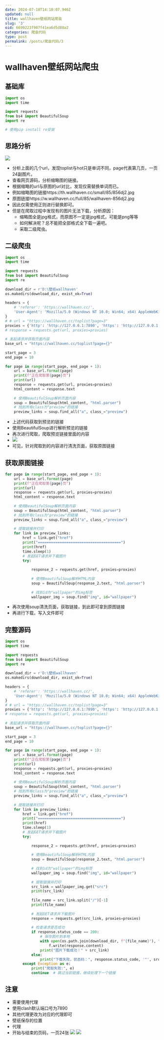 ```yaml
---
date: 2024-07-18T14:10:07.946Z
updated: null
title: wallhaven壁纸网站爬虫
slug: '3'
oid: 6699223f907f41ea6d5d88a2
categories: 爬虫代码
type: post
permalink: /posts/爬虫代码/3
---
```



# wallhaven壁纸网站爬虫

## 基础库
```python
import os  
import time  
  
import requests  
from bs4 import BeautifulSoup  
import re

# 使用pip install re安装
```

##  思路分析

![](https://qiniu.kanes.top/blog/wallhaven壁纸网站爬虫_image_1.png)

- 分析上面的几个url，发现toplist与hot只是单词不同，page代表第几页，一页24副图片。
- 查看网页源码，分析缩略图的链接。
- 根据缩略的url与原图的url对比，发现仅需替换单词而已。
- 例如缩略图的链接https://th.wallhaven.cc/small/85/856dj2.jpg
- 原图链接https://w.wallhaven.cc/full/85/wallhaven-856dj2.jpg
- 因此仅需使用正则进行替换即可。
- 但是在爬取过程中发现有的图片无法下载，分析原因：
	- 缩略图全是jpg格式，而原图不一定是jpg格式，可能是png等等
	- 如何解决呢？总不能把全部格式全下载一遍吧。
	- 采取二级爬虫。

## 二级爬虫

```python
import os  
import time  
  
import requests  
from bs4 import BeautifulSoup  
import re  
  
download_dir = r'D:\壁纸wallhaven'  
os.makedirs(download_dir, exist_ok=True)  
  
headers = {  
    # 'referer': 'https://wallhaven.cc/',  
    'User-Agent': 'Mozilla/5.0 (Windows NT 10.0; Win64; x64) AppleWebKit/537.36 (KHTML, like Gecko) Chrome/92.0.4515.159 Safari/537.36',  
}  
# # url = "https://wallhaven.cc/toplist?page=3"  
proxies = {'http': 'http://127.0.0.1:7890', 'https': 'http://127.0.0.1:7890'}  
# response = requests.get(url, proxies=proxies)  
  
# 发起请求并获取页面内容  
base_url = "https://wallhaven.cc/toplist?page={}"  
  
start_page = 3  
end_page = 10  
  
for page in range(start_page, end_page + 1):  
    url = base_url.format(page)  
    print(f"正在爬取第{page}页")  
    print(url)  
    response = requests.get(url, proxies=proxies)  
    html_content = response.text  
  
    # 使用BeautifulSoup解析页面内容  
    soup = BeautifulSoup(html_content, "html.parser")  
    # 找到所有class为"preview"的链接  
    preview_links = soup.find_all("a", class_="preview")
```

- 上述代码获取到预览的链接
- 使用BeautifulSoup进行解析预览的链接
- 再次进行爬取，爬取预览链接里面的内容
- ![](https://qiniu.kanes.top/blog/tmp1721311387156_wallhaven壁纸网站爬虫_image_1.png)
- 可见，针对爬取到的内容进行清洗页面，获取原图链接

## 获取原图链接
```python
for page in range(start_page, end_page + 1):  
    url = base_url.format(page)  
    print(f"正在爬取第{page}页")  
    print(url)  
    response = requests.get(url, proxies=proxies)  
    html_content = response.text  
  
    # 使用BeautifulSoup解析页面内容  
    soup = BeautifulSoup(html_content, "html.parser")  
    # 找到所有class为"preview"的链接  
    preview_links = soup.find_all("a", class_="preview")  
  
    # 提取链接并打印  
    for link in preview_links:  
        href = link.get("href")  
        print("======================================")  
        print(href)  
        time.sleep(1)  
        # 发起GET请求并下载图片  
        try:  
  
            response_2 = requests.get(href, proxies=proxies)  
  
            # 使用BeautifulSoup解析HTML内容  
            soup = BeautifulSoup(response_2.text, "html.parser")  
  
            # 找到id为"wallpaper"的img标签  
            wallpaper_img = soup.find("img", id="wallpaper")
```

- 再次使用soup清洗页面，获取链接，到此即可拿到原图链接
- 再进行下载，写入文件即可

## 完整源码

```python
import os  
import time  
  
import requests  
from bs4 import BeautifulSoup  
import re  
  
download_dir = r'D:\壁纸wallhaven'  
os.makedirs(download_dir, exist_ok=True)  
  
headers = {  
    # 'referer': 'https://wallhaven.cc/',  
    'User-Agent': 'Mozilla/5.0 (Windows NT 10.0; Win64; x64) AppleWebKit/537.36 (KHTML, like Gecko) Chrome/92.0.4515.159 Safari/537.36',  
}  
# # url = "https://wallhaven.cc/toplist?page=3"  
proxies = {'http': 'http://127.0.0.1:7890', 'https': 'http://127.0.0.1:7890'}  
# response = requests.get(url, proxies=proxies)  
  
# 发起请求并获取页面内容  
base_url = "https://wallhaven.cc/toplist?page={}"  
  
start_page = 3  
end_page = 10  
  
for page in range(start_page, end_page + 1):  
    url = base_url.format(page)  
    print(f"正在爬取第{page}页")  
    print(url)  
    response = requests.get(url, proxies=proxies)  
    html_content = response.text  
  
    # 使用BeautifulSoup解析页面内容  
    soup = BeautifulSoup(html_content, "html.parser")  
    # 找到所有class为"preview"的链接  
    preview_links = soup.find_all("a", class_="preview")  
  
    # 提取链接并打印  
    for link in preview_links:  
        href = link.get("href")  
        print("======================================")  
        print(href)  
        time.sleep(1)  
        # 发起GET请求并下载图片  
        try:  
  
            response_2 = requests.get(href, proxies=proxies)  
  
            # 使用BeautifulSoup解析HTML内容  
            soup = BeautifulSoup(response_2.text, "html.parser")  
  
            # 找到id为"wallpaper"的img标签  
            wallpaper_img = soup.find("img", id="wallpaper")  
  
            # 提取链接并打印  
            src_link = wallpaper_img.get("src")  
            print(src_link)  
  
            file_name = src_link.split("/")[-1]  
            print(file_name)  
  
            # 发起GET请求并下载图片  
            response = requests.get(src_link, proxies=proxies)  
  
            # 检查请求是否成功  
            if response.status_code == 200:  
                # 保存图片到本地  
                with open(os.path.join(download_dir, f"{file_name}"), "wb") as f:  
                    f.write(response.content)  
                print("图片下载成功！" + src_link)  
            else:  
                print("下载失败，状态码：", response.status_code, '"', src_link, '"')  
        except Exception as e:  
            print("爬取失败:", e)  
            continue  # 跳过当前链接，继续处理下一个链接
```

## 注意
- 需要使用代理
- 使用clash默认端口号为7890
- 其他代理更改为对应的代理即可
- 壁纸保存的位置
- 代理
- 开始与结束的页码，一页24张
![](https://qiniu.kanes.top/blog/wallhaven%E5%A3%81%E7%BA%B8%E7%BD%91%E7%AB%99%E7%88%AC%E8%99%AB_image_2.png)
![](https://qiniu.kanes.top/blog/tmp1721311391758_wallhaven%E5%A3%81%E7%BA%B8%E7%BD%91%E7%AB%99%E7%88%AC%E8%99%AB_image_2.png)